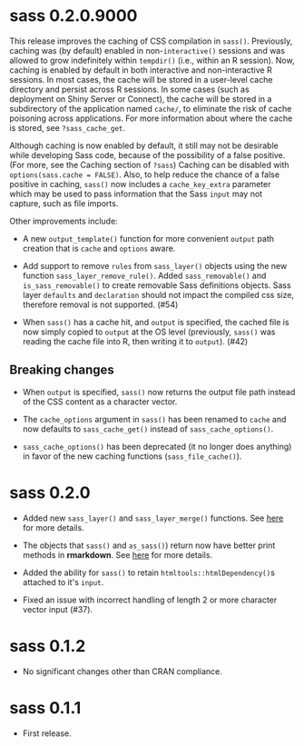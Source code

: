 # sass 0.2.0.9000

This release improves the caching of CSS compilation in `sass()`. Previously, caching was (by default) enabled in non-`interactive()` sessions and was allowed to grow indefinitely within `tempdir()` (i.e., within an R session). Now, caching is enabled by default in both interactive and non-interactive R sessions. In most cases, the cache will be stored in a user-level cache directory and persist across R sessions. In some cases (such as deployment on Shiny Server or Connect), the cache will be stored in a subdirectory of the application named `cache/`, to eliminate the risk of cache poisoning across applications. For more information about where the cache is stored, see `?sass_cache_get`.

Although caching is now enabled by default, it still may not be desirable while developing Sass code, because of the possibility of a false positive. (For more, see the Caching section of `?sass`) Caching can be disabled with `options(sass.cache = FALSE)`. Also, to help reduce the chance of a false positive in caching, `sass()` now includes a `cache_key_extra` parameter which may be used to pass information that the Sass `input` may not capture, such as file imports.

Other improvements include:

* A new `output_template()` function for more convenient `output` path creation that is `cache` and `options` aware.

* Add support to remove `rules` from `sass_layer()` objects using the new function `sass_layer_remove_rule()`. Added `sass_removable()` and `is_sass_removable()` to create removable Sass definitions objects. Sass layer `defaults` and `declaration` should not impact the compiled css size, therefore removal is not supported. (#54)

* When `sass()` has a cache hit, and `output` is specified, the cached file is now simply copied to `output` at the OS level (previously, `sass()` was reading the cache file into R, then writing it to `output`). (#42)

## Breaking changes

* When `output` is specified, `sass()` now returns the output file path instead of the CSS content as a character vector.

* The `cache_options` argument in `sass()` has been renamed to `cache` and now defaults to `sass_cache_get()` instead of `sass_cache_options()`.

* `sass_cache_options()` has been deprecated (it no longer does anything) in favor of the new caching functions (`sass_file_cache()`).


# sass 0.2.0

* Added new `sass_layer()` and `sass_layer_merge()` functions. See [here](https://rstudio.github.io/sass/articles/sass.html#layers) for more details.

* The objects that `sass()` and `as_sass()`) return now have better print methods in **rmarkdown**. See [here](https://rstudio.github.io/sass/articles/sass.html#rmarkdown) for more details.

* Added the ability for `sass()` to retain `htmltools::htmlDependency()`s attached to it's `input`.

* Fixed an issue with incorrect handling of length 2 or more character vector input (#37).

# sass 0.1.2

* No significant changes other than CRAN compliance.

# sass 0.1.1

* First release.
